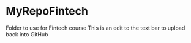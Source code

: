 # MyRepoFintech
Folder to use for Fintech course
This is an edit to the text bar to upload back into GitHub
